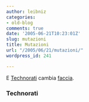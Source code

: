 ```yaml
---
author: leibniz
categories:
- old-blog
comments: true
date: '2005-06-21T10:23:01Z'
slug: mutazioni
title: Mutazioni
url: "/2005/06/21/mutazioni/"
wordpress_id: 241

---
```

E [Technorati](https://www.technorati.com/) cambia [faccia](https://www.technorati.com/weblog/).  



### Technorati
